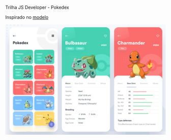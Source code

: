 Trilha JS Developer - Pokedex

Inspirado no [modelo](https://dribbble.com/shots/6540871-Pokedex-App/attachments/6540871-Pokedex-App?mode=media)

![image](model.png)